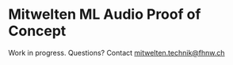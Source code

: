 # Mitwelten ML Audio Proof of Concept
Work in progress. Questions? Contact [mitwelten.technik@fhnw.ch](mailto:mitwelten.technik@fhnw.ch)
